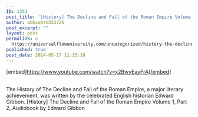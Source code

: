 ```yaml
---
ID: 1353
post_title: '[History] The Decline and Fall of the Roman Empire Volume 1, Part 2,'
author: abbie04m553726
post_excerpt: ""
layout: post
permalink: >
  https://universalflowuniversity.com/uncategorized/history-the-decline-and-fall-of-the-roman-empire-volume-1-part-2/
published: true
post_date: 2014-05-17 11:15:18
---
```

[embed]https://www.youtube.com/watch?v=x2BwyEayFrA[/embed]</br></br>
<p>The History of The Decline and Fall of the Roman Empire, a major literary achievement, was written by the celebrated English historian Edward Gibbon. 
[History] The Decline and Fall of the Roman Empire Volume 1, Part 2, Audiobook by Edward Gibbon</p>
